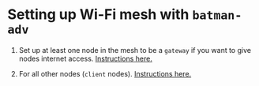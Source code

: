 # Setting up Wi-Fi mesh with `batman-adv`

1. Set up at least one node in the mesh to be a `gateway` if you want to give nodes internet access. [Instructions here.](/batman_adv_setup/gateway)

2. For all other nodes (`client` nodes). [Instructions here.](/batman_adv_setup/client)
